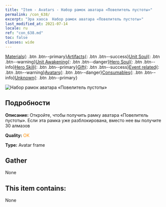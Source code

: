 ```yaml
---
title: "Item - Avatars - Набор рамок аватара «Повелитель пустоты»"
permalink: /con_638/
excerpt: "Эра хаоса  Набор рамок аватара «Повелитель пустоты»"
last_modified_at: 2021-07-14
locale: ru
ref: "con_638.md"
toc: false
classes: wide
---
```

 [Materials](/ItemsRU/){: .btn .btn--primary}[Artifacts](/ItemsRU/Artifacts/){: .btn .btn--success}[Unit Soul](/ItemsRU/UnitSoul/){: .btn .btn--warning}[Unit Awakening](/ItemsRU/UnitAwakening/){: .btn .btn--danger}[Hero Soul](/ItemsRU/HeroSoul/){: .btn .btn--info}[Hero Skill](/ItemsRU/HeroSkill/){: .btn .btn--primary}[Gift](/ItemsRU/Gift/){: .btn .btn--success}[Event related](/ItemsRU/Events/){: .btn .btn--warning}[Avatars](/ItemsRU/Avatars/){: .btn .btn--danger}[Consumables](/ItemsRU/Consumables/){: .btn .btn--info}[Unknown](/ItemsRU/Unknown/){: .btn .btn--primary}

 ![Набор рамок аватара «Повелитель пустоты»](/images/a/avatarFrame_42.png)

## Подробности
 **Описание:** Откройте, чтобы получить рамку аватара «Повелитель пустоты». Если эта рамка уже разблокирована, вместо нее вы получите 30 алмазов

 **Quality:** <span style="color: #FF8C00">OK</span>

 **Type:** Avatar frame

## Gather

  None

## This item contains:

  None

